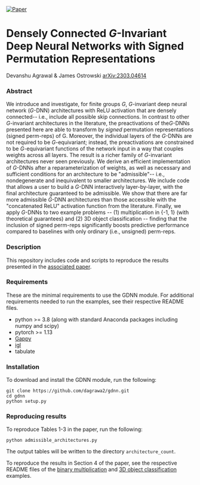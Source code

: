 [![Paper](https://img.shields.io/badge/paper-arXiv%3A2303.04614-B31B1B.svg)](https://arxiv.org/abs/2303.04614)

# Densely Connected *G*-Invariant Deep Neural Networks with Signed Permutation Representations
Devanshu Agrawal & James Ostrowski
[arXiv:2303.04614](https://arxiv.org/abs/2303.04614)

### Abstract

We introduce and investigate, for finite groups *G*, *G*-invariant deep neural network (*G*-DNN) architectures with ReLU activation that are densely connected-- 
i.e., include all possible skip connections. 
In contrast to other *G*-invariant architectures in the literature, the preactivations of the*G*-DNNs presented here are able to transform by *signed* permutation representations (signed perm-reps) of G. 
Moreover, the individual layers of the *G*-DNNs are not required to be *G*-equivariant; 
instead, the preactivations are constrained to be *G*-equivariant functions of the network input in a way that couples weights across all layers. 
The result is a richer family of *G*-invariant architectures never seen previously. 
We derive an efficient implementation of *G*-DNNs after a reparameterization of weights, 
as well as necessary and sufficient conditions for an architecture to be "admissible"-- 
i.e., nondegenerate and inequivalent to smaller architectures. 
We include code that allows a user to build a *G*-DNN interactively layer-by-layer, 
with the final architecture guaranteed to be admissible. 
We show that there are far more admissible $G$-DNN architectures than those accessible with the "concatenated ReLU" activation function from the literature. 
Finally, we apply *G*-DNNs to two example problems -- 
(1) multiplication in \{-1, 1\} (with theoretical guarantees) and (2) 3D object classification -- 
finding that the inclusion of signed perm-reps significantly boosts predictive performance compared to baselines with only ordinary (i.e., unsigned) perm-reps.


### Description

This repository includes code and scripts to reproduce the results presented in the [associated paper](https://arxiv.org/abs/2303.04614).


### Requirements

These are the minimal requirements to use the GDNN module. 
For additional requirements needed to run the examples, see their respective README files.

- python >= 3.8 (along with standard Anaconda packages including numpy and scipy)
- pytorch >= 1.13
- [Gappy](https://github.com/embray/gappy)
- [igl](https://libigl.github.io/libigl-python-bindings)
- tabulate


### Installation

To download and install the GDNN module, run the following:

    git clone https://github.com/dagrawa2/gdnn.git
    cd gdnn
    python setup.py


### Reproducing results

To reproduce Tables 1-3 in the paper, run the following:

    python admissible_architectures.py

The output tables will be written to the directory `architecture_count`.

To reproduce the results in Section 4 of the paper, see the respective README files of the [binary multiplication](examples/binary_mul/README.md) and [3D object classification](examples/modelnet40/README.md) examples.
